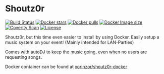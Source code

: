# Shoutz0r

[![Build Status](https://travis-ci.com/xorinzor/Shoutz0r.svg)](https://travis-ci.com/xorinzor/Shoutz0r)
[![Docker stars](https://img.shields.io/docker/stars/xorinzor/shoutz0r.svg)](https://hub.docker.com/r/xorinzor/shoutz0r/)
[![Docker pulls](https://img.shields.io/docker/pulls/xorinzor/shoutz0r.svg)](https://hub.docker.com/r/xorinzor/shoutz0r/)
[![Docker Image size](https://img.shields.io/microbadger/image-size/xorinzor/shoutz0r/latest.svg?style=flat)](https://hub.docker.com/r/xorinzor/shoutz0r/)
[![Coverity Scan](https://img.shields.io/coverity/scan/18651.svg)](https://scan.coverity.com/projects/xorinzor-shoutz0r)
[![License](https://img.shields.io/github/license/xorinzor/shoutz0r.svg?style=flat)](https://www.gnu.org/licenses/gpl-3.0.en.html)

Shoutz0r, but this time even easier to install by using Docker.
Easily setup a music system on your event! (Mainly intended for LAN-Parties)

Comes with autoDJ to keep the music going, even when no users are requesting songs.

Docker container can be found at [xorinzor/shoutz0r-docker](https://github.com/xorinzor/shoutz0r-docker)
